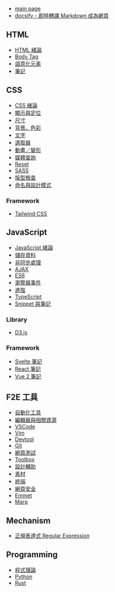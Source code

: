 <style>
  .sidebar {
    padding-left: 1.5em;
  }
</style>

- [main page]()
- [docsify - 即時轉譯 Markdown 成為網頁](tool_docsify)

## HTML

- [HTML 緒論](f2e/01-html/html_01-summary.md)
- [Body Tag](f2e/01-html/html_02-body.md)
- [語意化元素](f2e/01-html/html_03-semantic-elements.md)
- [筆記](f2e/01-html/html_04-note.md)

## CSS

- [CSS 緒論](f2e/02-css/css-summary.md)
- [顯示與定位](f2e/02-css/css_01-display-and-position.md)
- [尺寸](f2e/02-css/css_02-sizing.md)
- [背景、色彩](f2e/02-css/css_03-background-and-color.md)
- [文字](f2e/02-css/css_04-typography.md)
- [選取器](f2e/02-css/css_05-selector.md)
- [動畫／變形](f2e/02-css/css_06-animation.md)
- [媒體查詢](f2e/02-css/css_07-media-query.md)
- [Reset](f2e/02-css/css_08-reset.md)
- [SASS](f2e/02-css/css_09-sass.md)
- [版型檢查](f2e/02-css/css_10-writing.md)
- [命名與設計模式](f2e/02-css/css_11-naming.md)

### Framework

- [Tailwind CSS](f2e/02-css/framework/css_tailwind)

## JavaScript

- [JavaScript 緒論](f2e/03-js/js_summary)
- [儲存資料](f2e/03-js/js_01-variable.md)
- [非同步處理](f2e/03-js/js_02-async.md)
- [AJAX](f2e/03-js/js_03-ajax.md)
- [ES6](f2e/03-js/js_04-ES6.md)
- [瀏覽器事件](f2e/03-js/js_05-browser-event.md)
- [進階](f2e/03-js/js_06-advanced.md)
- [TypeScript](f2e/03-js/js_07-typescript.md)
- [Snippet 與筆記](f2e/03-js/js_snippet-and-note)

### Library

- [D3.js](f2e/03-js/library/js_d3)

### Framework

- [Svelte 筆記](f2e/03-js/framework/js_svelte-note)
- [React 筆記](f2e/03-js/framework/js_react-note)
- [Vue 2 筆記](f2e/03-js/framework/js_vue2-note)

## F2E 工具

- [自動化工具](f2e/04-tool/tool_01-tasker-and-bundler.md)
- [編輯器與相關資源](f2e/04-tool/tool_02-editor-and-extension.md)
- [VSCode](f2e/04-tool/tool_02-editor-vscode.md)
- [Vim](f2e/04-tool/tool_02-editor-vim.md)
- [Devtool](f2e/04-tool/tool_03-devtool.md)
- [Git](f2e/04-tool/tool_04-git.md)
- [網頁測試](f2e/04-tool/tool_05-unit-test.md)
- [Toolbox](f2e/04-tool/tool_06-tools.md)
- [設計輔助](f2e/04-tool/tool_06-tools-design.md)
- [素材](f2e/04-tool/tool_06-tools-generator.md)
- [終端](f2e/04-tool/tool_06-tools-terminal.md)
- [網頁安全](f2e/04-tool/tool_07-security-note.md)
- [Emmet](f2e/04-tool/tool_Emmet.md)
- [Marp](f2e/04-tool/tool_marp.md)

## Mechanism

- [正規表達式 Regular Expression](mechanism/mechanism_regular-expression)

## Programming

- [程式理論](programming/programming_computer-science)
- [Python](programming/programming_python)
- [Rust](programming/programming_rust)
